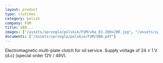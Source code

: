 ```yaml
---
layout: product
type: clutches
category: polish
company: FUM
title: VBA...
images: ["/assets/sprzegla/polskie/FUM/vba_01-200x200.jpg", "/assets/sprzegla/polskie/FUM/vba_02-200x200.jpg", "/assets/sprzegla/polskie/FUM/vba_03-200x200.jpg"]
documents: ["/assets/sprzegla/polskie/FUM/VBA.pdf"]
---
```

Electromagnetic multi-plate clutch for oil service. Suppły voltage of 24 ± 1 V (d.c) (special order 12V / 48V).